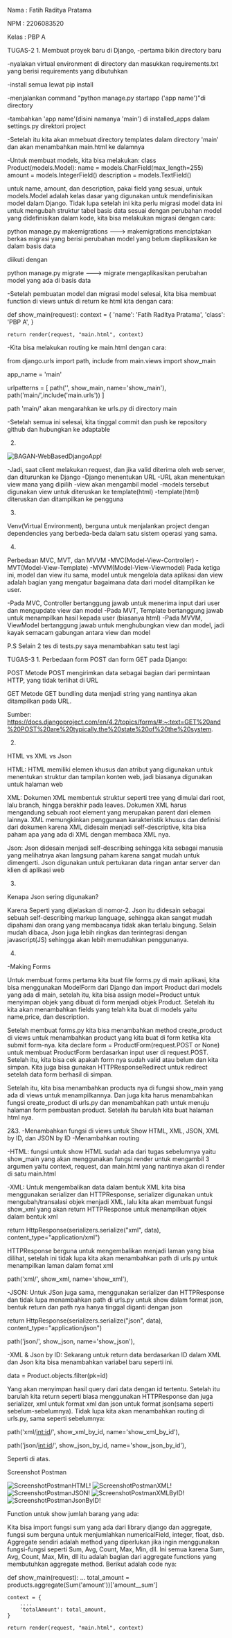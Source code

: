 Nama    : Fatih Raditya Pratama

NPM     : 2206083520

Kelas   : PBP A

TUGAS-2
1. 
Membuat proyek baru di Django,
-pertama bikin directory baru

-nyalakan virtual environment di directory dan masukkan requirements.txt yang berisi
requirements yang dibutuhkan

-install semua lewat pip install

-menjalankan command "python manage.py startapp ('app name')"di directory

-tambahkan 'app name'(disini namanya 'main') di installed_apps dalam settings.py direktori project

-Setelah itu kita akan mmebuat directory templates dalam directory 'main' dan akan menambahkan 
main.html ke dalamnya

-Untuk membuat models, kita bisa melakukan:
class Product(models.Model):
    name = models.CharField(max_length=255)
    amount = models.IntegerField()
    description = models.TextField()

untuk name, amount, dan description, pakai field yang sesuai, untuk
models.Model adalah kelas dasar yang digunakan untuk mendefinisikan model dalam Django.
Tidak lupa setelah ini kita perlu migrasi model data ini  untuk mengubah struktur tabel basis data 
sesuai dengan perubahan model yang didefinisikan dalam kode, kita bisa melakukan migrasi dengan cara:

python manage.py makemigrations ---> makemigrations menciptakan berkas migrasi yang berisi perubahan model yang belum diaplikasikan ke dalam basis data

diikuti dengan

python manage.py migrate ---> migrate mengaplikasikan perubahan model yang ada di basis data

-Setelah pembuatan model dan migrasi model selesai, kita bisa membuat function di views untuk di return ke html kita dengan cara:

def show_main(request):
    context = {
        'name': 'Fatih Raditya Pratama',
        'class': 'PBP A',
    }

    return render(request, "main.html", context)

-Kita bisa melakukan routing ke main.html dengan cara:

from django.urls import path, include
from main.views import show_main

app_name = 'main'

urlpatterns = [
    path('', show_main, name='show_main'),
    path('main/',include('main.urls'))
]

path 'main/' akan mengarahkan ke urls.py di directory main

-Setelah semua ini selesai, kita tinggal commit dan push ke repository github dan hubungkan ke adaptable

2.
![BAGAN-WebBasedDjangoApp!](PBP-Tugas2.png)

-Jadi, saat client melakukan request, dan jika valid diterima oleh web server, dan
diturunkan ke Django
-Django menentukan URL
-URL akan menentukan view mana yang dipilih
-view akan mengambil model
-models tersebut digunakan view untuk diteruskan ke template(html)
-template(html) diteruskan dan ditampilkan ke pengguna

3.
Venv(Virtual Environment), berguna untuk menjalankan project dengan dependencies yang berbeda-beda dalam
satu sistem operasi yang sama.


4. 
Perbedaan MVC, MVT, dan MVVM
-MVC(Model-View-Controller)
-MVT(Model-View-Template)
-MVVM(Model-View-Viewmodel)
Pada ketiga ini, model dan view itu sama, model untuk mengelola data aplikasi dan
view adalah bagian yang mengatur bagaimana data dari model ditampilkan ke user.

-Pada MVC, Controller bertanggung jawab untuk menerima input dari user dan mengupdate
view dan model
-Pada MVT, Template bertanggung jawab untuk menampilkan hasil kepada user (biasanya html)
-Pada MVVM, ViewModel bertanggung jawab untuk menghubungkan view dan model, jadi kayak
semacam gabungan antara view dan model

P.S
Selain 2 tes di tests.py saya menambahkan satu test lagi


TUGAS-3
1.
Perbedaan form POST dan form GET pada Django:

POST
Metode POST mengirimkan data sebagai bagian dari permintaan HTTP, yang tidak terlihat di URL

GET
Metode GET bundling data menjadi string yang nantinya akan ditampilkan pada URL.

Sumber:
https://docs.djangoproject.com/en/4.2/topics/forms/#:~:text=GET%20and%20POST%20are%20typically,the%20state%20of%20the%20system.

2.
HTML vs XML vs Json

HTML: HTML memiliki elemen khusus dan atribut yang digunakan untuk menentukan struktur dan tampilan konten web, jadi biasanya digunakan untuk halaman web

XML: Dokumen XML membentuk struktur seperti tree yang dimulai dari root, lalu branch, hingga berakhir pada leaves. Dokumen XML harus mengandung sebuah root element yang merupakan parent dari elemen lainnya. XML memungkinkan penggunaan karakteristik khusus dan definisi dari dokumen karena XML didesain menjadi self-descriptive, kita bisa paham apa yang ada di XML dengan membaca XML nya.

Json: Json didesain menjadi self-describing sehingga kita sebagai manusia yang melihatnya akan langsung paham karena sangat mudah untuk dimengerti. Json digunakan untuk pertukaran data ringan antar server dan klien di aplikasi web

3.
Kenapa Json sering digunakan?

Karena Seperti yang dijelaskan di nomor-2. Json itu didesain sebagai sebuah self-describing markup language, sehingga akan sangat mudah dipahami dan orang yang membacanya tidak akan terlalu bingung. Selain mudah dibaca, Json juga lebih ringkas dan terintegrasi dengan javascript(JS) sehingga akan lebih memudahkan penggunanya.

4.
-Making Forms

Untuk membuat forms pertama kita buat file forms.py di main aplikasi, kita bisa menggunakan
ModelForm dari Django dan import Product dari models yang ada di main, setelah itu, kita bisa
assign model=Product untuk menyimpan objek yang dibuat di form menjadi objek Product. Setelah itu
kita akan menambahkan fields yang telah kita buat di models yaitu name,price, dan description.

Setelah membuat forms.py kita bisa menambahkan method create_product di views untuk menambahkan
product yang kita buat di form ketika kita submit form-nya. kita declare form = ProductForm(request.POST or None) 
untuk membuat ProductForm berdasarkan input user di request.POST. Setelah itu, kita bisa cek apakah form nya
sudah valid atau belum dan kita simpan. Kita juga bisa gunakan HTTPResponseRedirect untuk redirect setelah data form
berhasil di simpan. 

Setelah itu, kita bisa menambahkan products nya di fungsi show_main yang ada di views untuk menampilkannya. Dan juga
kita harus menambahkan fungsi create_product di urls.py dan menambahkan path untuk menuju halaman form pembuatan product.
Setelah itu barulah kita buat halaman html nya.

2&3.
-Menambahkan fungsi di views untuk Show HTML, XML, JSON, XML by ID, dan JSON by ID
-Menambahkan routing

-HTML: 
fungsi untuk show HTML sudah ada dari tugas sebelumnya yaitu show_main yang akan menggunakan fungsi render untuk mengambil 3
argumen yaitu context, request, dan main.html yang nantinya akan di render di satu main.html

-XML: 
Untuk mengembalikan data dalam bentuk XML kita bisa menggunakan serializer dan HTTPResponse, serializer digunakan untuk
mengubah/transalasi objek menjadi XML, lalu kita akan membuat fungsi show_xml yang akan return HTTPResponse untuk menampilkan
objek dalam bentuk xml

return HttpResponse(serializers.serialize("xml", data), content_type="application/xml")

HTTPResponse berguna untuk mengembalikan menjadi laman yang bisa dilihat, setelah ini tidak lupa kita akan menambahkan path di
urls.py untuk menampilkan laman dalam fomat xml

path('xml/', show_xml, name='show_xml'),

-JSON: 
Untuk JSon juga sama, menggunakan serializer dan HTTPResponse dan tidak lupa menambahkan path di urls.py untuk show dalam format
json, bentuk return dan path nya hanya tinggal diganti dengan json

return HttpResponse(serializers.serialize("json", data), content_type="application/json")

path('json/', show_json, name='show_json'),

-XML & Json by ID: 
Sekarang untuk return data berdasarkan ID dalam XML dan Json kita bisa menambahkan variabel baru seperti ini.

data = Product.objects.filter(pk=id)

Yang akan menyimpan hasil query dari data dengan id tertentu. Setelah itu barulah kita return seperti biasa
menggunakan HTTPResponse dan juga serializer, xml untuk format xml dan json untuk format json(sama seperti sebelum-sebelumnya). Tidak lupa kita akan menambahkan routing di urls.py, sama seperti sebelumnya:

path('xml/<int:id>/', show_xml_by_id, name='show_xml_by_id'),

path('json/<int:id>/', show_json_by_id, name='show_json_by_id'),

Seperti di atas.

Screenshot Postman

![ScreenshotPostmanHTML!](PBP-Tugas3-1.png)
![ScreenshotPostmanXML!](PBP-Tugas3-2.png)
![ScreenshotPostmanJSON!](PBP-Tugas3-3.png)
![ScreenshotPostmanXMLByID!](PBP-Tugas3-4.png)
![ScreenshotPostmanJsonByID!](PBP-Tugas3-5.png)

Function untuk show jumlah barang yang ada:

Kita bisa import fungsi sum yang ada dari library django dan aggregate, fungsi sum berguna untuk
menjumlahkan numericalField, integer, float, dsb. Aggregate sendiri adalah method yang diperlukan
jika ingin menggunakan fungsi-fungsi seperti Sum, Avg, Count, Max, Min, dll. Ini semua karena
Sum, Avg, Count, Max, Min, dll itu adalah bagian dari aggregate functions yang membutuhkan aggregate
method. Berikut adalah code nya:

def show_main(request):
    ...
    total_amount = products.aggregate(Sum('amount'))['amount__sum']

    context = {
        ....
        'totalAmount': total_amount,
    }

    return render(request, "main.html", context)
